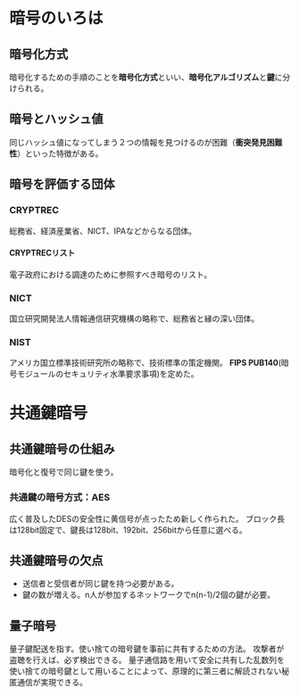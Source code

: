 # 暗号のいろは

## 暗号化方式
暗号化するための手順のことを**暗号化方式**といい、**暗号化アルゴリズム**と**鍵**に分けられる。

## 暗号とハッシュ値
同じハッシュ値になってしまう２つの情報を見つけるのが困難（**衝突発見困難性**）といった特徴がある。

## 暗号を評価する団体

### CRYPTREC
総務省、経済産業省、NICT、IPAなどからなる団体。

#### CRYPTRECリスト
電子政府における調達のために参照すべき暗号のリスト。

### NICT
国立研究開発法人情報通信研究機構の略称で、総務省と縁の深い団体。

### NIST
アメリカ国立標準技術研究所の略称で、技術標準の策定機関。
**FIPS PUB140**(暗号モジュールのセキュリティ水準要求事項)を定めた。



# 共通鍵暗号

## 共通鍵暗号の仕組み
暗号化と復号で同じ鍵を使う。

### 共通鍵の暗号方式：AES
広く普及したDESの安全性に黄信号が点ったため新しく作られた。
ブロック長は128bit固定で、鍵長は128bit、192bit、256bitから任意に選べる。

## 共通鍵暗号の欠点
- 送信者と受信者が同じ鍵を持つ必要がある。
- 鍵の数が増える。n人が参加するネットワークでn(n-1)/2個の鍵が必要。

## 量子暗号
量子鍵配送を指す。使い捨ての暗号鍵を事前に共有するための方法。
攻撃者が盗聴を行えば、必ず検出できる。
量子通信路を用いて安全に共有した乱数列を使い捨ての暗号鍵として用いることによって、原理的に第三者に解読されない秘匿通信が実現できる。